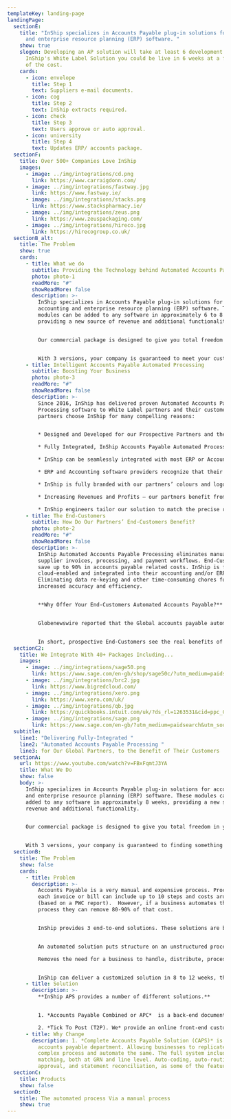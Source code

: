 ```yaml
---
templateKey: landing-page
landingPage:
  sectionE:
    title: "InShip specializes in Accounts Payable plug-in solutions for accounting
      and enterprise resource planning (ERP) software. "
    show: true
    slogon: Developing an AP solution will take at least 6 development years, with
      InShip's White Label Solution you could be live in 6 weeks at a fraction
      of the cost.
    cards:
      - icon: envelope
        title: Step 1
        text: Suppliers e-mail documents.
      - icon: cog
        title: Step 2
        text: InShip extracts required.
      - icon: check
        title: Step 3
        text: Users approve or auto approval.
      - icon: university
        title: Step 4
        text: Updates ERP/ accounts package.
  sectionF:
    title: Over 500+ Companies Love InShip
    images:
      - image: ../img/integrations/cd.png
        link: https://www.carraigdonn.com/
      - image: ../img/integrations/fastway.jpg
        link: https://www.fastway.ie/
      - image: ../img/integrations/stacks.png
        link: https://www.stackspharmacy.ie/
      - image: ../img/integrations/zeus.png
        link: https://www.zeuspackaging.com/
      - image: ../img/integrations/hireco.jpg
        link: https://hirecogroup.co.uk/
  sectionB_alt:
    title: The Problem
    show: true
    cards:
      - title: What we do
        subtitle: Providing the Technology behind Automated Accounts Payable Processes
        photo: photo-1
        readMore: "#"
        showReadMore: false
        description: >-
          InShip specializes in Accounts Payable plug-in solutions for
          accounting and enterprise resource planning (ERP) software. These
          modules can be added to any software in approximately 6 to 8 weeks,
          providing a new source of revenue and additional functionality.


          Our commercial package is designed to give you total freedom in your customer pricing model. Our offering gives you the possibility of retaining up to 80% of the revenue you generate, while still going to the market with a competitively priced product.


          With 3 versions, your company is guaranteed to meet your customers' needs. These range from a simple A.I. data extraction, that can be added as a hidden module to any accounts package, to a full Accounts Payable solution system, that can be tailored to meet the needs of most medium and large businesses.
      - title: Intelligent Accounts Payable Automated Processing
        subtitle: Boosting Your Business
        photo: photo-3
        readMore: "#"
        showReadMore: false
        description: >-
          Since 2016, InShip has delivered proven Automated Accounts Payable
          Processing software to White Label partners and their customers. Our
          partners choose InShip for many compelling reasons:


          * Designed and Developed for our Prospective Partners and their End-Customers. InShip meets automated Accounts Payable best practices, enabling, our partners to offer InShip technology with complete confidence to their End-Customers.

          * Fully Integrated, InShip Accounts Payable Automated Processing is a cloud-enabled system, which can be fully integrated into any ERP or accounting back-office solution. Full integration with our partners’ existing systems increases efficiency and productivity for their End-Customers by delivering a seamless, accurate, secure, and robust experience.

          * InShip can be seamlessly integrated with most ERP or Accounting Solutions available in today’s Global market.

          * ERP and Accounting software providers recognize that their customers are demanding Accounts Payable Automation to decrease overheads, while maximizing remote efficiency and cash flow. InShip delivers a robust, proven, cloud-enabled PaaS (platform as a service), enabling our partners to avoid expensive development costs.

          * InShip is fully branded with our partners’ colours and logos, thereby reinforcing this product as part of their full-service offerings.

          * Increasing Revenues and Profits – our partners benefit from a recurring revenue stream.

          * InShip engineers tailor our solution to match the precise requirements of our partners and their End-Customers.
      - title: The End-Customers
        subtitle: How Do Our Partners’ End-Customers Benefit?
        photo: photo-2
        readMore: "#"
        showReadMore: false
        description: >-
          InShip Automated Accounts Payable Processing eliminates manual
          supplier invoices, processing, and payment workflows. End-Customers
          save up to 90% in accounts payable related costs. InShip is fully
          cloud-enabled and integrated into their accounting and/or ERP systems.
          Eliminating data re-keying and other time-consuming chores for
          increased accuracy and efficiency.


          **Why Offer Your End-Customers Automated Accounts Payable?**


          Globenewswire reported that the Global accounts payable automation market is expected to grow at an annual compounded rate of 11%, from US$1.9 billion in 2019 to US$3.1 billion in 2024. The article cites a number of factors driving this growth, including faster payments and better cash flow, reduced employee fraud, and reduced cost of supplier invoice processing and payments.


          In short, prospective End-Customers see the real benefits of Automated Accounts Payable processing and are quickly embracing this innovative technology.
  sectionC2:
    title: We Integrate With 40+ Packages Including...
    images:
      - image: ../img/integrations/sage50.png
        link: https://www.sage.com/en-gb/shop/sage50c/?utm_medium=paidsearch&utm_source=google&utm_campaign=uk%7cgoogle%7caccfin%7cbrand_50accounts-main(e)%7cgbr_s5fif&ppc_keyword=sage50&ds_rl=1282232&gclid=CjwKCAjw8MD7BRArEiwAGZsrBboKVDBcZ0TrgGYKiDz7wjly2L-TL2lgFRPAFTpQyXasCEQ4zqcQ8xoCk7EQAvD_BwE&gclsrc=aw.ds
      - image: ../img/integrations/brc2.jpg
        link: https://www.bigredcloud.com/
      - image: ../img/integrations/xero.png
        link: https://www.xero.com/uk/
      - image: ../img/integrations/qb.jpg
        link: https://quickbooks.intuit.com/uk/?ds_rl=1263531&cid=ppc_G_QB_UK_GGL_B_Quickbooks_Core_Exact_Search_ALL_quickbooks_txt&ds_rl=1263531&gclid=CjwKCAjw8MD7BRArEiwAGZsrBQcHp8I5K91tdriI_rEDeFtJVBtPMpKeRrSn33-rqnSo3CYdymq71hoCj8cQAvD_BwE&gclsrc=aw.ds
      - image: ../img/integrations/sage.png
        link: https://www.sage.com/en-gb/?utm_medium=paidsearch&utm_source=google&utm_campaign=uk%7cgoogle%7cbrand%7cbrand_mainsage-main(e)%7cgbr_sabc&ppc_keyword=sage&ds_rl=1282673&ds_rl=1282739&ds_rl=1287894&ds_rl=1282232&ds_rl=1287894&gclid=CjwKCAjw8MD7BRArEiwAGZsrBUMwhw2P93Ha8Funq-GZ0zoDS9nv809lPNZWnM2WhfpbJq-5MluVZBoCxrUQAvD_BwE&gclsrc=aw.ds
  subtitle:
    line1: "Delivering Fully-Integrated "
    line2: "Automated Accounts Payable Processing "
    line3: for Our Global Partners, to the Benefit of Their Customers
  sectionA:
    url: https://www.youtube.com/watch?v=FBxFqmtJ3YA
    title: What We Do
    show: false
    body: >-
      InShip specializes in Accounts Payable plug-in solutions for accounting
      and enterprise resource planning (ERP) software. These modules can be
      added to any software in approximately 8 weeks, providing a new source of
      revenue and additional functionality.


      Our commercial package is designed to give you total freedom in your customer pricing model and our offering gives you the possibility of retaining up to 80% of the revenue you generate while still going to the market with a competitively priced product.


      With 3 versions, your company is guaranteed to finding something to meet your customers' needs. These range from a simple A.I. data extraction, that can be added as a hidden module to any accounts package, to a full Accounts Payable solution system. InShip APS can be tailored to meet the needs of most medium and large businesses.
  sectionB:
    title: The Problem
    show: false
    cards:
      - title: Problem
        description: >-
          Accounts Payable is a very manual and expensive process. Processing
          each invoice or bill can include up to 10 steps and costs around €4.50
          (based on a PWC report).  However, if a business automates this
          process they can remove 80-90% of that cost.


          InShip provides 3 end-to-end solutions. These solutions are built to meet the disparate needs of all businesses, no matter their size - be they sole traders or large multinationals.


          An automated solution puts structure on an unstructured process while increasing efficiency, fail-safe, streamlined & controlled. 

          Removes the need for a business to handle, distribute, process, file & store paper invoices, while still giving the business the flexibility to handle the documents online, as their business requires. 


          InShip can deliver a customized solution in 8 to 12 weeks, that will suit the needs of most accounting software or ERP solutions. The cost is a fraction of doing your own development.
      - title: Solution
        description: >-
          **InShip APS provides a number of different solutions.** 


          1. *Accounts Payable Combined or APC*  is a back-end document handling tool. Your users are supplied with an email address where their suppliers can email invoices and bills too. APC using InShip's A.I. extracts the relevant data from each document and pushes a copy of the Invoice/Bill to your Accounts Software, ready for approval.

          2. *Tick To Post (T2P). We* provide an online front-end customisation and own labeled bolt-on to your system. Here, your users can review and approve invoices before they are uploaded to your software. Based on your requirements, the documents can be stored by us or your software.
      - title: Why Change
        description: 1. *Complete Accounts Payable Solution (CAPS)* is a fully online
          accounts payable department. Allowing businesses to replicate their
          complex process and automate the same. The full system includes PO
          matching, both at GRN and line level. Auto-coding, auto-routing for
          approval, and statement reconciliation, as some of the features.
  sectionC:
    title: Products
    show: false
  sectionD:
    title: The automated process Via a manual process
    show: true
---
```

